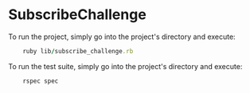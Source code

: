 # SubscribeChallenge

To run the project, simply go into the project's directory and execute:
```ruby 
    ruby lib/subscribe_challenge.rb
```

To run the test suite, simply go into the project's directory and execute:
```ruby 
    rspec spec
```